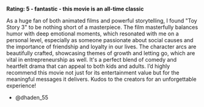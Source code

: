 **Rating: 5 - fantastic - this movie is an all-time classic** 

As a huge fan of both animated films and powerful storytelling, I found "Toy Story 3" to be nothing short of a masterpiece. The film masterfully balances humor with deep emotional moments, which resonated with me on a personal level, especially as someone passionate about social causes and the importance of friendship and loyalty in our lives. The character arcs are beautifully crafted, showcasing themes of growth and letting go, which are vital in entrepreneurship as well. It's a perfect blend of comedy and heartfelt drama that can appeal to both kids and adults. I’d highly recommend this movie not just for its entertainment value but for the meaningful messages it delivers. Kudos to the creators for an unforgettable experience! 

- @dhaden_55